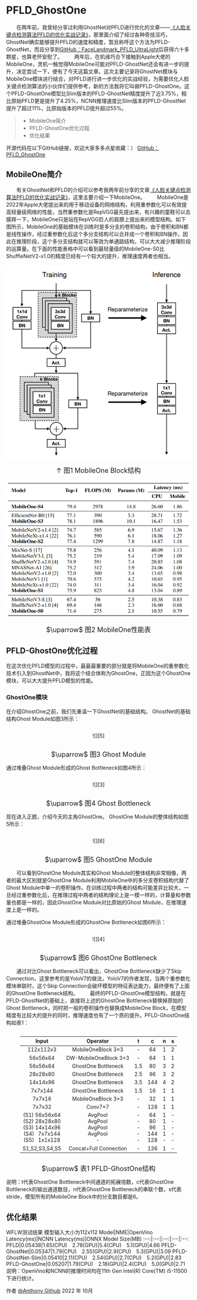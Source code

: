 # PFLD_GhostOne
&emsp;&emsp;在两年前，我曾经分享过利用GhostNet对PFLD进行优化的文章——[《人脸关键点检测算法PFLD的优化实战记录》](https://blog.csdn.net/u010892804/article/details/108509243?spm=1001.2014.3001.5501)，那里面介绍了经过各种奇技淫巧，GhostNet确实能够提升PFLD的速度和精度，暂且称呼这个方法为PFLD-GhostNet，而且分享到[GitHub：FaceLandmark_PFLD_UltraLight](https://github.com/AnthonyF333/FaceLandmark_PFLD_UltraLight)后获得六十多颗星，也算老怀安慰了。
&emsp;&emsp;两年后，在机缘巧合下接触到Apple大佬的MobileOne，灵机一触觉得MobileOne可能对PFLD-GhostNet还会有进一步的提升，决定尝试一下，便有了今天这篇文章。这次主要记录将GhostNet模块与MobileOne模块进行结合，对PFLD进行进一步优化的实战经验，为需要优化人脸关键点检测算法的小伙伴们提供参考，新的方法我将它叫做PFLD-GhostOne。这个PFLD-GhostOne模型比Slim版本的PFLD-GhostNet精度提升了近3.75%，相比原始PFLD更是提升了4.25%，NCNN推理速度比Slim版本的PFLD-GhostNet提升了超过11%，比原始版本的PFLD提升超过55%。
> * MobileOne简介
> * PFLD-GhostOne优化过程
> * 优化结果

开源代码在以下GitHub链接，欢迎大家多多点星收藏：）
[GitHub：PFLD_GhostOne](https://github.com/AnthonyF333/PFLD_GhostOne)

## MobileOne简介
&emsp;&emsp;有关GhostNet和PFLD的介绍可以参考我两年前分享的文章[《人脸关键点检测算法PFLD的优化实战记录》](https://blog.csdn.net/u010892804/article/details/108509243?spm=1001.2014.3001.5501)，这里主要介绍一下MobileOne。
&emsp;&emsp;MobileOne是2022年Apple大佬提出来的用于移动设备的网络结构，利用重参数化可以有效提高轻量级网络的性能，当然重参数化是RepVGG最先提出来，有兴趣的童鞋可以去膜拜一下，MobileOne只是站在RepVGG巨人的肩膀上提出来的模型结构。如下图所示，MobileOne的基础模块在训练时是多分支的卷积结构，由于卷积和BN都是线性操作，经过重参数化后这个多分支结构可以合并成一个卷积和BN操作，因此在推理阶段，这个多分支结构就可以等效为单通路结构，可以大大减少推理阶段的运算量。在下面的性能表格中可以看到最轻量级的MobileOne-S0比ShuffleNetV2-x1.0的精度已经有一个较大的提升，推理速度两者也相当。

<div align=center>
<img src="https://github.com/AnthonyF333/PFLD_GhostOne/blob/main/img/1.png">
</div>

<p align="center"><font size=4.>&uarr; 图1 MobileOne Block结构</font></p>

<div align=center>
<img src="https://github.com/AnthonyF333/PFLD_GhostOne/blob/main/img/2.png">
</div>
<p align="center"><font size=4.>$\uparrow$ 图2 MobileOne性能表</font></p>

## PFLD-GhostOne优化过程
在这次优化PFLD模型的过程中，最最最重要的部分就是将MobileOne的重参数化技术引入到GhostNet中，我将这个结合体称为GhostOne，正因为这个GhostOne模块，可以大大提升PFLD模型的性能。
### GhostOne模块
在介绍GhostOne之前，我们先重温一下GhostNet的基础结构。
GhostNet的基础结构Ghost Module如图3所示：
<div class="center">

![][5] 
</div>
<p align="center"><font size=4.>$\uparrow$ 图3 Ghost Module</font></p>

通过堆叠Ghost Module形成的Ghost Bottleneck如图4所示：
<div class="center">

![][3] 
</div>
<p align="center"><font size=4.>$\uparrow$ 图4 Ghost Bottleneck</font></p>

现在进入正题，介绍今天的主角GhostOne。
GhostOne Module的整体结构如图5所示：
<div class="center">

![][6]
</div>
<p align="center"><font size=4.>$\uparrow$ 图5 GhostOne Module</font></p>

&emsp;&emsp;可以看到GhostOne Module其实和Ghost Module的整体结构非常相像，两者的最大区别就是GhostOne Module利用MobileOne中的多分支卷积结构代替了Ghost Module中单一的卷积操作。在训练过程中两者的结构可能差异比较大，一旦经过重参数化后，在推理过程中两者的结构理论上是一模一样的，计算量和参数量也都是一样的，因此GhostOne Module对比原始的Ghost Module，在推理速度上是一样的。

通过堆叠GhostOne Module形成的GhostOne Bottleneck如图6所示：
<div class="center">

![][4]
</div>
<p align="center"><font size=4.>$\uparrow$ 图6 GhostOne Bottleneck</font></p>

&emsp;&emsp;通过对比Ghost Bottleneck可以看出，GhostOne Bottleneck缺少了Skip Connection，这里参考的是YoloV7的做法，YoloV7的作者发现，当两个重参数化模块串联时，这个Skip Connection会破坏模型的特征表达能力，最终便有了上面的GhostOne Bottleneck结构。
&emsp;&emsp;最终的PFLD-GhostOne模型结构，就是在PFLD-GhostNet的基础上，直接将上述的GhostOne Bottleneck替换掉原始的Ghost Bottleneck，同时把一般的卷积操作也替换成MobileOne Block，在模型精度有比较大的提升的同时，推理速度也有了一个质的提升。PFLD-GhostOne结构如表1：

<!-- 让表格居中显示的风格 -->
<style>
.center 
{
  width: auto;
  display: table;
  margin-left: auto;
  margin-right: auto;
}
</style>
<div class="center">

Input|Operator|t|c|n|s
:--:|:--:|:--:|:--:|:--:|:--:
112x112x3|MobileOneBlock 3×3|-|64|1|2
56x56x64|DW-MobileOneBlock 3×3|-|64|1|1
56x56x64|GhostOne Bottleneck|1.5|80|3|2
28x28x80|GhostOne Bottleneck|2.5|96|3|2
14x14x96|GhostOne Bottleneck|3.5|144|4|2
7x7x144|GhostOne Bottleneck|1.5|16|1|1
7x7x16|MobileOneBlock 3×3|-|32|1|1
7x7x32|Conv7×7|-|128|1|1
(S1) 56x56x64<br />(S2) 28x28x80<br />(S3) 14x14x96<br />(S4) &ensp;7x7x144<br />(S5) &ensp;1x1x128|AvgPool<br />AvgPool<br />AvgPool<br />AvgPool<br />-|-<br />-<br />-<br />-<br />-|64<br />80<br />96<br />144<br />128|1<br />1<br />1<br />1<br />-|-<br />-<br />-<br />-<br />-
S1,S2,S3,S4,S5|Concat+Full Connection|-|136|1|-
</div>
<p align="center"><font size=4.>$\uparrow$ 表1 PFLD-GhostOne结构</font></p>
说明：t代表GhostOne Bottleneck中间通道的拓展倍数，c代表GhostOne Bottleneck的输出通道数目，n代表GhostOne Bottleneck的串联个数，s代表stride，模型所有的MobileOne Block中的分支数目都是6。

## 优化结果
WFLW测试结果
模型输入大小为112x112
Model|NME|OpenVino Latency(ms)|NCNN Latency(ms)|ONNX Model Size(MB)
:--:|:--:|:--:|:--:|:--:
PFLD|0.05438|1.65(CPU)&emsp;2.78(GPU)|5.4(CPU)&emsp;5.1(GPU)|4.66
PFLD-GhostNet|0.05347|1.79(CPU)&emsp;2.55(GPU)|2.9(CPU)&emsp;5.3(GPU)|3.09
PFLD-GhostNet-Slim|0.05410|2.11(CPU)&emsp;2.54(GPU)|2.7(CPU)&emsp;5.2(GPU)|2.83
PFLD-GhostOne|0.05207|1.79(CPU)&emsp;2.18(GPU)|2.4(CPU)&emsp;5.0(GPU)|2.71
说明：OpenVino和NCNN的推理时间均在11th Gen Intel(R) Core(TM) i5-11500下进行统计。


作者 [@Anthony Github](https://github.com/AnthonyF333)
2022 年 10月
